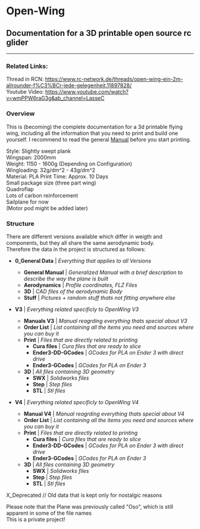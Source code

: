 # Open-Wing
## Documentation for a 3D printable open source rc glider
-----------------------------------------------------------------------------------------------------------
### Related Links:  
Thread in RCN: https://www.rc-network.de/threads/open-wing-ein-2m-allrounder-f%C3%BCr-jede-gelegenheit.11897828/  
Youtube Video: https://www.youtube.com/watch?v=wmPPW6raG3g&ab_channel=LasseC


### Overview
This is (becoming) the complete documentation for a 3d printable flying wing, including all the information that you need to print and build one yourself.
I recommend to read the general [Manual]('0_General%20Data/General%20Manual.md') before you start printing.

Style: Slightly swept plank  
Wingspan: 2000mm  
Weight: 1150 - 1600g (Depending on Configuration)  
Wingloading: 32g/dm^2 - 43g/dm^2  
Material: PLA
Print Time: Approx. 10 Days  
Small package size (three part wing)  
Quadroflap  
Lots of carbon reinforcement  
Sailplane for now  
(Motor pod might be added later)  


### Structure
There are different versions available which differ in weigth and components, but they all share the same aerodynamic body.  
Therefore the data in the project is structured as follows:  

- **0_General Data** | *Everything that applies to all Versions*
  - **General Manual** | *Generalized Manual with a brief description to describe the way the plane is built*
  - **Aerodynamics** | *Profile coordinates, FLZ Files*
  - **3D** | *CAD files of the aerodynamic Body*
  - **Stuff** | *Pictures + random stuff thats not fitting anywhere else*

- **V3** | *Everything related specificly to OpenWing V3*
  - **Manuals V3** | *Manual reagrding everything thats special about V3*
  - **Order List** | *List containing all the items you need and sources where you can buy it*
  - **Print** | *Files that are directly related to printing*
    - **Cura files** | *Cura files that are ready to slice*
    - **Ender3-DD-GCodes** | *GCodes for PLA on Ender 3 with direct drive*
    - **Ender3-GCodes** | *GCodes for PLA on Ender 3*
  - **3D** | *All files containing 3D geometry*
    - **SWX** | *Solidworks files*
    - **Step** | *Step files*
    - **STL** | *Stl files*
 
- **V4** | *Everything related specificly to OpenWing V4*
  - **Manual V4** | *Manual reagrding everything thats special about V4*
  - **Order List** | *List containing all the items you need and sources where you can buy it*
  - **Print** | *Files that are directly related to printing*
    - **Cura files** | *Cura files that are ready to slice*
    - **Ender3-DD-GCodes** | *GCodes for PLA on Ender 3 with direct drive*
    - **Ender3-GCodes** | *GCodes for PLA on Ender 3*
  - **3D** | *All files containing 3D geometry*
    - **SWX** | *Solidworks files*
    - **Step** | *Step files*
    - **STL** | *Stl files*

X_Deprecated // Old data that is kept only for nostalgic reasons



Please note that the Plane was previously called "Oso", which is still apparent in some of the file names  
This is a private project!



